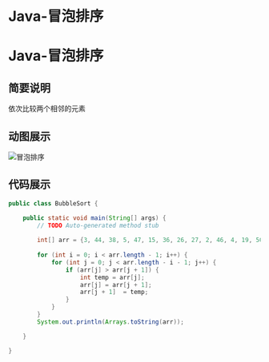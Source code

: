 # Java-冒泡排序




# Java-冒泡排序



## 简要说明

依次比较两个相邻的元素



## 动图展示

![冒泡排序](https://online-education-headimg.oss-cn-beijing.aliyuncs.com/%E5%8D%9A%E5%AE%A2/%E5%8D%9A%E5%AE%A2%E6%96%87%E7%AB%A0%E5%9B%BE%E7%89%87/bubbleSort.gif)



## 代码展示

```java
public class BubbleSort {

	public static void main(String[] args) {
		// TODO Auto-generated method stub
		
		int[] arr = {3, 44, 38, 5, 47, 15, 36, 26, 27, 2, 46, 4, 19, 50, 48};
		
		for (int i = 0; i < arr.length - 1; i++) {
			for (int j = 0; j < arr.length - i - 1; j++) {
				if (arr[j] > arr[j + 1]) {
					int temp = arr[j];
					arr[j] = arr[j + 1];
					arr[j + 1]  = temp;
				}
			}
		}
		System.out.println(Arrays.toString(arr));

	}

}

```

